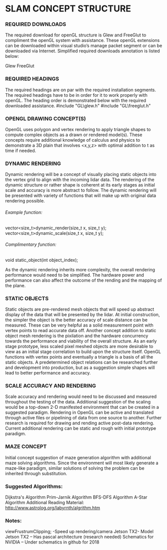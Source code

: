 # SLAM CONCEPT STRUCTURE

### REQUIRED DOWNLOADS
The required download for openGL structure is Glew and FreeGlut to compliment the openGL system with assistance. These openGL extensions can be downloaded within visual studio’s manage packet segment or can be downloaded via Internet. Simplified required downloads annotation is listed below:

Glew
FreeGlut

### REQUIRED HEADINGS
The required headings are on par with the required installation segments.
The required headings have to be in order for it to work properly with openGL. The heading order is demonstrated below with the required downloaded assistance.
#include "GL\glew.h"
#include "GL\freeglut.h"

### OPENGL DRAWING CONCEPT(S)

OpenGL uses polygon and vertex rendering to apply triangle shapes to compute complex objects as a drawn or rendered model(s). These concepts require additional knowledge of calculus and physics to demonstrate a 3D plain that involves <x,y,z> with optimal addition to t as time if needed.

### DYNAMIC RENDERING

Dynamic rendering will be a concept of visually placing static objects into the vertex grid to align with the incoming lidar data. The rendering of the dynamic structure or rather shape is coherent at its early stages as initial scale and accuracy is more abstract to follow. The dynamic rendering will be presented with variety of functions that will make up with original data rendering possible.
###### Example function:
vector<size_t>dynamic_render(size_t x, size_t y);
vector<size_t>dynamic_scale(size_t x, size_t y);

###### Complimentary function:
void static_object(int object_index);

As the dynamic rendering inherits more complexity, the overall rendering performance would need to be simplified. The hardware power and performance can also affect the outcome of the rending and the mapping of the plane.

### STATIC OBJECTS

Static objects are pre-rendered mesh objects that will speed up abstract display of the data that will be presented by the lidar. At initial construction, the simpler the object is the better accuracy of scale distance can be measured. These can be very helpful as a solid measurement point with vertex points to read accurate data off. 
Another concept addition to static object mesh rendering is the pixilation and the hardware concurrency towards the performance and viability of the overall structure. As an early stage prototype, less scaled pixel meshed objects are more desirable to view as an initial stage correlation to build upon the structure itself.
OpenGL functions with vertex points and eventually a triangle is a basis of all the static objects. A predetermined object relations can be researched further and development into production, but as a suggestion simple shapes will lead to better performance and accuracy.

### SCALE ACCURACY AND RENDERING

Scale accuracy and rendering would need to be discussed and measured throughout the testing of the data. Additional suggestion of the scaling would be a top-down 2-D manifested environment that can be created in a suggested paradigm.
Rendering in OpenGL can be active and translated through active files or pipelining of data from one source to another. Further research is required for drawing and rending active post-data rendering. Current additional rendering can be static and rough with initial prototype paradigm.

### MAZE CONCEPT

Initial concept suggestion of maze generation algorithm with additional maze solving algorithms. Since the environment will most likely generate a maze-like paradigm, similar solutions of solving the problem can be inherited through substitution.


### Suggested Algorithms:

Dijkstra's Algorithm
Prim-Jarnik Algorithm
BFS-DFS Algorithm
A-Star Algorithm
Additional Reading Material:
http://www.astrolog.org/labyrnth/algrithm.htm

### Notes:

viewFrustrumClipping; -Speed up rendering/camera
Jetson TX2- Model
Jetson TX2 – Has pascal architecture (research needed)
Schematics for NVIDIA – Under schematics in github  for 2018


